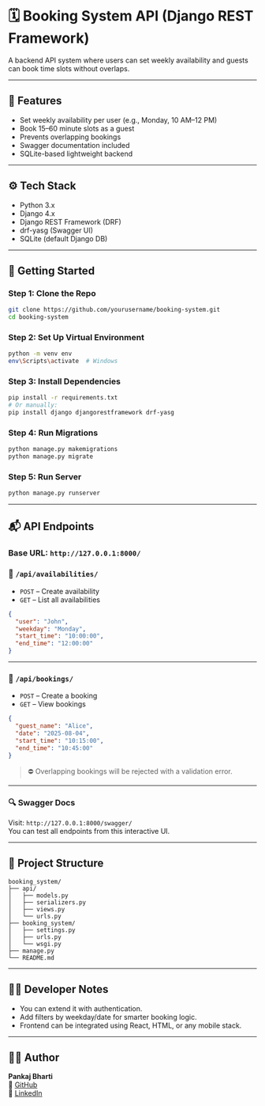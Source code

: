 # 🗓️ Booking System API (Django REST Framework)

A backend API system where users can set weekly availability and guests can book time slots without overlaps.

---

## 📌 Features

- Set weekly availability per user (e.g., Monday, 10 AM–12 PM)
- Book 15–60 minute slots as a guest
- Prevents overlapping bookings
- Swagger documentation included
- SQLite-based lightweight backend

---

## ⚙️ Tech Stack

- Python 3.x
- Django 4.x
- Django REST Framework (DRF)
- drf-yasg (Swagger UI)
- SQLite (default Django DB)

---

## 🚀 Getting Started

### Step 1: Clone the Repo
```bash
git clone https://github.com/yourusername/booking-system.git
cd booking-system
```

### Step 2: Set Up Virtual Environment
```bash
python -m venv env
env\Scripts\activate  # Windows
```

### Step 3: Install Dependencies
```bash
pip install -r requirements.txt
# Or manually:
pip install django djangorestframework drf-yasg
```

### Step 4: Run Migrations
```bash
python manage.py makemigrations
python manage.py migrate
```

### Step 5: Run Server
```bash
python manage.py runserver
```

---

## 📬 API Endpoints

### Base URL: `http://127.0.0.1:8000/`

### 🔹 `/api/availabilities/`
- `POST` – Create availability
- `GET` – List all availabilities

```json
{
  "user": "John",
  "weekday": "Monday",
  "start_time": "10:00:00",
  "end_time": "12:00:00"
}
```

---

### 🔹 `/api/bookings/`
- `POST` – Create a booking
- `GET` – View bookings

```json
{
  "guest_name": "Alice",
  "date": "2025-08-04",
  "start_time": "10:15:00",
  "end_time": "10:45:00"
}
```

> ⛔ Overlapping bookings will be rejected with a validation error.

---

### 🔍 Swagger Docs

Visit: `http://127.0.0.1:8000/swagger/`  
You can test all endpoints from this interactive UI.

---

## 📂 Project Structure

```
booking_system/
├── api/
│   ├── models.py
│   ├── serializers.py
│   ├── views.py
│   └── urls.py
├── booking_system/
│   ├── settings.py
│   ├── urls.py
│   └── wsgi.py
├── manage.py
└── README.md
```

---

## 🙋‍♂️ Developer Notes

- You can extend it with authentication.
- Add filters by weekday/date for smarter booking logic.
- Frontend can be integrated using React, HTML, or any mobile stack.

---

## 🧑‍💻 Author

**Pankaj Bharti**  
🔗 [GitHub](https://github.com/Panku1080)  
🔗 [LinkedIn](https://linkedin.com/in/pankaj-bharti-47256b21a)



